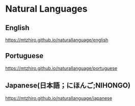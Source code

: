 # Natural Languages
## English
  https://mtzhiro.github.io/naturallanguage/english
## Portuguese
  https://mtzhiro.github.io/naturallanguage/portuguese
## Japanese(日本語；にほんご;NIHONGO)
  https://mtzhiro.github.io/naturallanguage/japanese
  
